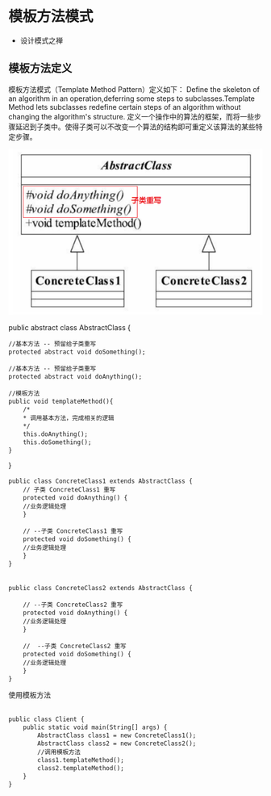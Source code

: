 # 模板方法模式

 
- 设计模式之禅

## 模板方法定义

模板方法模式（Template Method Pattern）定义如下：
Define the skeleton of an algorithm in an operation,deferring some steps to subclasses.Template
Method lets subclasses redefine certain steps of an algorithm without changing the algorithm's
structure.
定义一个操作中的算法的框架，而将一些步骤延迟到子类中。使得子类可以不改变一个算法的结构即可重定义该算法的某些特定步骤。

![模板方法模式 图](模板方法模式.png)


public abstract class AbstractClass {

    //基本方法 -- 预留给子类重写
    protected abstract void doSomething();

    //基本方法 -- 预留给子类重写
    protected abstract void doAnything();

    //模板方法
    public void templateMethod(){
        /*
        * 调用基本方法，完成相关的逻辑
        */
        this.doAnything();
        this.doSomething();
    }
}
 
```
public class ConcreteClass1 extends AbstractClass {
    // 子类 ConcreteClass1 重写
    protected void doAnything() {
    //业务逻辑处理
    }
    
    // --子类 ConcreteClass1 重写
    protected void doSomething() {
    //业务逻辑处理
    }
}


public class ConcreteClass2 extends AbstractClass {
   
    // --子类 ConcreteClass2 重写
    protected void doAnything() {
    //业务逻辑处理
    }
    
    //  --子类 ConcreteClass2 重写
    protected void doSomething() {
    //业务逻辑处理
    }
}

```
使用模板方法
``` 
 
public class Client {
    public static void main(String[] args) {
        AbstractClass class1 = new ConcreteClass1();
        AbstractClass class2 = new ConcreteClass2();
        //调用模板方法
        class1.templateMethod();
        class2.templateMethod();
    }
}


```









 


























